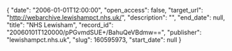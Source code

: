 {
  "date": "2006-01-01T12:00:00", 
  "open_access": false, 
  "target_url": "http://webarchive.lewishampct.nhs.uk/", 
  "description": "", 
  "end_date": null, 
  "title": "NHS Lewisham", 
  "record_id": "20060101T120000/pPGvmdSUE+/BahuQeVBdmw==", 
  "publisher": "lewishampct.nhs.uk", 
  "slug": 160595973, 
  "start_date": null
}

